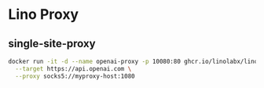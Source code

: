 # Lino Proxy

## single-site-proxy

```bash
docker run -it -d --name openai-proxy -p 10080:80 ghcr.io/linolabx/lino-proxy/single-site-proxy \
  --target https://api.openai.com \
  --proxy socks5://myproxy-host:1080
```
